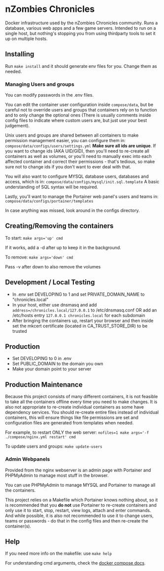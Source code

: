 # nZombies Chronicles
Docker infrastructure used by the nZombies Chronicles community. Runs a database, various web apps and a few game servers. Intended to run on a single host, but nothing's stopping you from using thirdparty tools to set it up on multiple hosts.

## Installing 
Run `make install` and it should generate env files for you. Change them as needed.

### Managing Users and groups
You can modify passwords in the .env files.

You can edit the container user configuration inside `compose/data`, but be careful not to override users and groups that containers rely on to function and to only change the optional
ones (There is usually comments inside config files to indicate where custom users are, but just use your best judgement).

Unix users and groups are shared between all containers to make permission management easier, you can configure them in: `compose/data/configs/users/settings.yml`
**Make sure all ids are unique**. If you want to change ids (AKA UID/GID), then you'll need to re-create all containers as well as volumes, or you'll need to manually exec into each affected container and correct their permissions - that's tedious, so make sure not to change ids if you don't want to ever deal with that.

You will also want to configure MYSQL database users, databases and access, which is in: `compose/data/configs/mysql/init.sql.template`
A basic understanding of SQL syntax will be required.

Lastly, you'll want to manage the Portainer web panel's users and teams in: `compose/data/configs/portainer/templates`

In case anything was missed, look around in the configs directory.

## Creating/Removing the containers
To start:
`make args='up' cmd`

If it works, add a -d after up to keep it in the background.

To remove:
`make args='down' cmd`

Pass -v after down to also remove the volumes

## Development / Local Testing
* In .env set DEVELOPING to 1 and set PRIVATE\_DOMAIN\_NAME to "chronicles.local"
* In your host, either use dnsmasq and add `address=/chronicles.local/127.0.0.1` to /etc/dnsmasq.conf OR add an /etc/hosts entry `127.0.0.1 chronicles.local` for each subdomain
* After bringing the containers up, restart your browser and then inside set the mkcert certificate (located in CA\_TRUST\_STORE\_DIR) to be trusted

## Production
* Set DEVELOPING to 0 in .env 
* Set PUBLIC\_DOMAIN to the domain you own 
* Make your domain point to your server

## Production Maintenance
Because this project consists of many different containers, it is not feasible to take all the containers offline every time you need to make changes. It is also not appropriate to re-create individual containers as some have dependency services. You should re-create entire files instead of individual containers, this will ensure things like file permissions are set and configuration files are generated from templates when needed.

For example, to restart ONLY the web server:
`nofiles=1 make args='-f ./compose/nginx.yml restart' cmd`

To update users and groups: `make update-users`

### Admin Webpanels
Provided from the nginx webserver is an admin page with Portainer and PHPMyAdmin to manage most stuff in the browser. 

You can use PHPMyAdmin to manage MYSQL and Portainer to manage all the containers.

This project relies on a Makefile which Portainer knows nothing about, so it is recommended that you **do not** use Portainer to re-create containers and only use it to start, stop, restart, view logs, attach and enter commands. And while possible, it is also not recommended to use it to change users, teams or passwords - do that in the config files and then re-create the container(s).

## Help 
If you need more info on the makefile: use `make help`

For understanding cmd arguments, check the [docker compose docs](https://docs.docker.com/compose/reference/).
